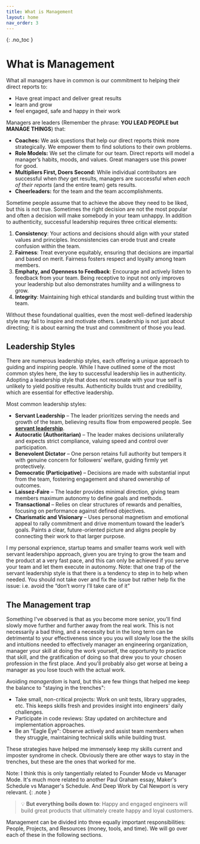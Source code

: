```yaml
---
title: What is Management
layout: home
nav_order: 3
---
```

{: .no_toc }
# What is Management

What all managers have in common is our commitment to helping their direct reports to:

* Have great impact and deliver great results  
* learn and grow  
* feel engaged, safe and happy in their work

Managers are leaders (Remember the phrase: **YOU LEAD PEOPLE but MANAGE THINGS**) that:

* **Coaches:** We ask questions that help our direct reports think more strategically. We empower them to find solutions to their own problems.  
* **Role Models:** We set the climate for our team. Direct reports will model a manager’s habits, moods, and values. Great managers use this power for good.  
* **Multipliers First, Doers Second:** While individual contributors are successful when *they* get results, managers are successful when *each of their reports* (and the entire team) gets results.  
* **Cheerleaders:** for the team and the team accomplishments.

Sometime people assume that to achieve the above they need to be liked, but this is not true. Sometimes the right decision are not the most popular and often a decision will make somebody in your team unhappy. In addition to authenticity, successful leadership requires three critical elements:

1. **Consistency**: Your actions and decisions should align with your stated values and principles. Inconsistencies can erode trust and create confusion within the team.
2. **Fairness**: Treat everyone equitably, ensuring that decisions are impartial and based on merit. Fairness fosters respect and loyalty among team members.
3. **Emphaty, and Openness to Feedback**: Encourage and actively listen to feedback from your team. Being receptive to input not only improves your leadership but also demonstrates humility and a willingness to grow.
4. **Integrity**: Maintaining high ethical standards and building trust within the team.

Without these foundational qualities, even the most well-defined leadership style may fail to inspire and motivate others. Leadership is not just about directing; it is about earning the trust and commitment of those you lead.

## Leadership Styles
There are numerous leadership styles, each offering a unique approach to guiding and inspiring people. While I have outlined some of the most common styles here, the key to successful leadership lies in authenticity. Adopting a leadership style that does not resonate with your true self is unlikely to yield positive results. Authenticity builds trust and credibility, which are essential for effective leadership.

Most common leadership styles:
- **Servant Leadership** – The leader prioritizes serving the needs and growth of the team, believing results flow from empowered people. See [**servant leadership**](https://en.wikipedia.org/wiki/Servant\_leadership).
- **Autocratic (Authoritarian)** – The leader makes decisions unilaterally and expects strict compliance, valuing speed and control over participation.  
- **Benevolent Dictator** – One person retains full authority but tempers it with genuine concern for followers’ welfare, guiding firmly yet protectively.  
- **Democratic (Participative)** – Decisions are made with substantial input from the team, fostering engagement and shared ownership of outcomes.  
- **Laissez-Faire** – The leader provides minimal direction, giving team members maximum autonomy to define goals and methods.  
- **Transactional** – Relies on clear structures of rewards and penalties, focusing on performance against defined objectives.  
- **Charismatic and Visionary** – Uses personal magnetism and emotional appeal to rally commitment and drive momentum toward the leader’s goals. Paints a clear, future-oriented picture and aligns people by connecting their work to that larger purpose.  


I my personal exprience, startup teams and smaller teams work well with servant leadershipo approach, given you are trying to grow the team and the product at a very fast pace, and this can only be achieved if you serve your team and let them execute in autonomy.
Note: that one trap of the servant leadership style is that there is a tendency to step in to help when needed. You should not take over and fix the issue but rather help fix the issue: i.e. avoid the “don’t worry I’ll take care of it”


## The Management trap
Something I've observed is that as you become more senior, you'll find slowly move further and further away from the real work. This is not necessarily a bad thing, and a necessity but in the long term can be detrimental to your effectiveness since you you will slowly lose the the skills and intuitions needed to effectively manager an engineering organization, manager your skill at doing the work yourself, the opportunity to practice that skill, and the gratification of doing so that drew you to your chosen profession in the first place. And you'll probably also get worse at being a manager as you lose touch with the actual work.

Avoiding *managerdom* is hard, but this are few things that helped me keep the balance to "staying in the trenches":

- Take small, non-critical projects: Work on unit tests, library upgrades, etc. This keeps skills fresh and provides insight into engineers' daily challenges.
- Participate in code reviews: Stay updated on architecture and implementation approaches.
- Be an "Eagle Eye": Observe actively and assist team members when they struggle, maintaining technical skills while building trust.

These strategies have helped me immensely keep my skills current and imposter syndrome in check.
Obviously there are other ways to stay in the trenches, but these are the ones that worked for me.

Note: I think this is only tangentially related to Founder Mode vs Manager Mode. It's much more related to another Paul Graham essay, Maker's Schedule vs Manager's Schedule. And Deep Work by Cal Newport is very relevant.
{: .note } 
> 💡 **But everything boils down to**:
> Happy and engaged engineers will build great products that ultimately create happy and loyal customers.


Management can be divided into three equally important responsibilities: People, Projects, and Resources (money, tools, and time). We will go over each of these in the following sections.

